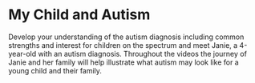# My Child and Autism

Develop your understanding of the autism diagnosis including common strengths and interest for children on the spectrum and meet Janie, a 4-year-old with an autism diagnosis. Throughout the videos the journey of Janie and her family will help illustrate what autism may look like for a young child and their family.
